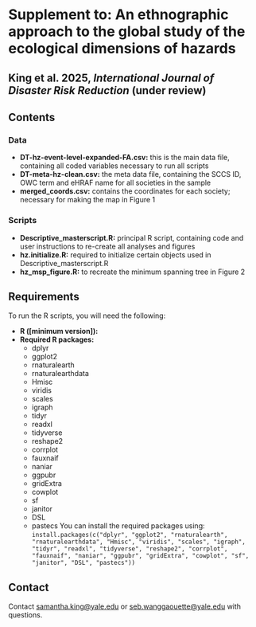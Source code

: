 # **Supplement to: An ethnographic approach to the global study of the ecological dimensions of hazards**
## **King et al. 2025, *International Journal of Disaster Risk Reduction* (under review)**

## **Contents**
  ### **Data**
  - **DT-hz-event-level-expanded-FA.csv:** this is the main data file, containing all coded variables necessary to run all scripts
  - **DT-meta-hz-clean.csv:** the meta data file, containing the SCCS ID, OWC term and eHRAF name for all societies in the sample
  - **merged_coords.csv:** contains the coordinates for each society; necessary for making the map in Figure 1
  ### **Scripts**
  - **Descriptive_masterscript.R:** principal R script, containing code and user instructions to re-create all analyses and figures
  - **hz.initialize.R:** required to initialize certain objects used in Descriptive_masterscript.R
  - **hz_msp_figure.R:** to recreate the minimum spanning tree in Figure 2

## **Requirements**
To run the R scripts, you will need the following:
- **R ([minimum version]):**
- **Required R packages:**
    - dplyr
    - ggplot2
    - rnaturalearth
    - rnaturalearthdata
    - Hmisc
    - viridis
    - scales
    - igraph
    - tidyr
    - readxl
    - tidyverse
    - reshape2
    - corrplot
    - fauxnaif
    - naniar
    - ggpubr
    - gridExtra
    - cowplot
    - sf
    - janitor
    - DSL
    - pastecs
You can install the required packages using:
`install.packages(c("dplyr", "ggplot2", "rnaturalearth", "rnaturalearthdata", "Hmisc", "viridis", "scales", "igraph", "tidyr", "readxl", "tidyverse", "reshape2", "corrplot", "fauxnaif", "naniar", "ggpubr", "gridExtra", "cowplot", "sf", "janitor", "DSL", "pastecs"))`

## **Contact**
Contact samantha.king@yale.edu or seb.wanggaouette@yale.edu with questions. 
